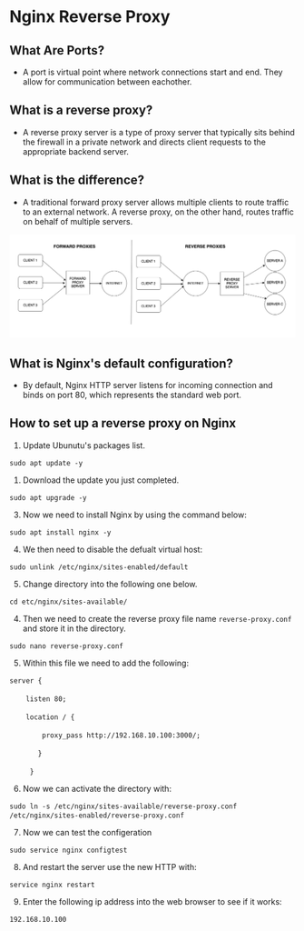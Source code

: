 # Nginx Reverse Proxy

## What Are Ports?

- A port is virtual point where network connections start and end. They allow for communication between eachother.

## What is a reverse proxy?

- A reverse proxy server is a type of proxy server that typically sits behind the firewall in a private network and directs client requests to the appropriate backend server.

## What is the difference?

- A traditional forward proxy server allows multiple clients to route traffic to an external network. A reverse proxy, on the other hand, routes traffic on behalf of multiple servers.

![Alt text](img/Proxies%20diagram.png)

## What is Nginx's default configuration?

- By default, Nginx HTTP server listens for incoming connection and binds on port 80, which represents the standard web port.

## How to set up a reverse proxy on Nginx


1. Update Ubunutu's packages list.
   
```
sudo apt update -y
```

1. Download the update you just completed.

```
sudo apt upgrade -y
```

3. Now we need to install Nginx by using the command below:

```
sudo apt install nginx -y
```

4. We then need to disable the defualt virtual host:

```
sudo unlink /etc/nginx/sites-enabled/default
```

5. Change directory into the following one below.
   
```
cd etc/nginx/sites-available/
```


4. Then we need to create the reverse proxy file name `reverse-proxy.conf` and store it in the directory.
   
```
sudo nano reverse-proxy.conf
```

5. Within this file we need to add the following:

```
server {

    listen 80;

    location / {

        proxy_pass http://192.168.10.100:3000/;

       }

     }
```


6.  Now we can activate the directory with:

```
sudo ln -s /etc/nginx/sites-available/reverse-proxy.conf /etc/nginx/sites-enabled/reverse-proxy.conf
```

7. Now we can test the configeration

```
sudo service nginx configtest
```

8. And restart the server use the new HTTP with:

```
service nginx restart
```

9. Enter the following ip address into the web browser to see if it works:

```
192.168.10.100
```